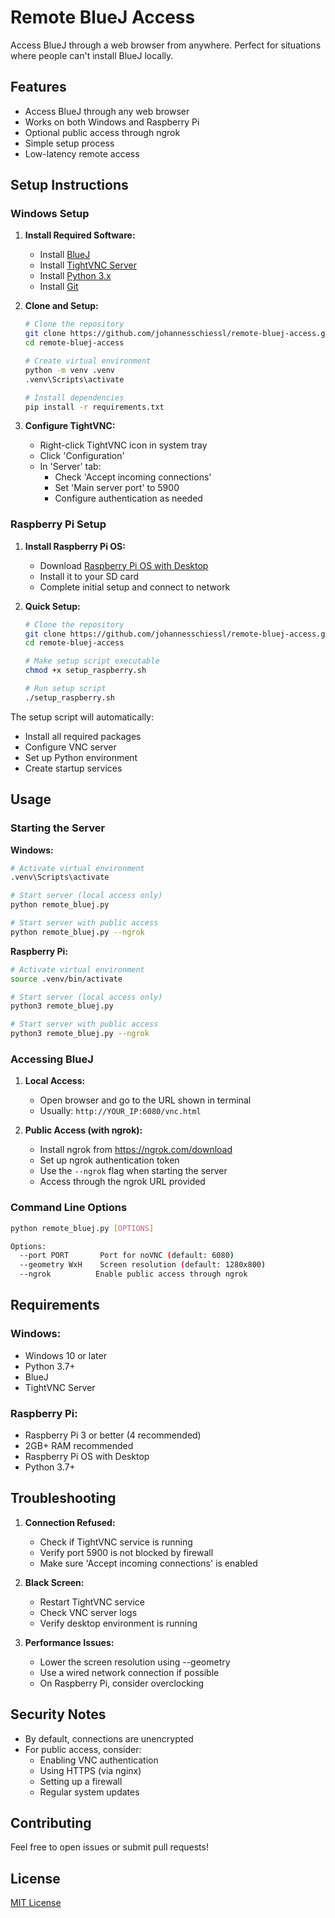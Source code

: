 # Remote BlueJ Access

Access BlueJ through a web browser from anywhere. Perfect for situations where people can't install BlueJ locally.

## Features

- Access BlueJ through any web browser
- Works on both Windows and Raspberry Pi
- Optional public access through ngrok
- Simple setup process
- Low-latency remote access

## Setup Instructions

### Windows Setup

1. **Install Required Software:**
   - Install [BlueJ](https://www.bluej.org)
   - Install [TightVNC Server](https://www.tightvnc.com/download.php)
   - Install [Python 3.x](https://www.python.org/downloads/)
   - Install [Git](https://git-scm.com/downloads)

2. **Clone and Setup:**
   ```bash
   # Clone the repository
   git clone https://github.com/johannesschiessl/remote-bluej-access.git
   cd remote-bluej-access

   # Create virtual environment
   python -m venv .venv
   .venv\Scripts\activate

   # Install dependencies
   pip install -r requirements.txt
   ```

3. **Configure TightVNC:**
   - Right-click TightVNC icon in system tray
   - Click 'Configuration'
   - In 'Server' tab:
     - Check 'Accept incoming connections'
     - Set 'Main server port' to 5900
     - Configure authentication as needed

### Raspberry Pi Setup

1. **Install Raspberry Pi OS:**
   - Download [Raspberry Pi OS with Desktop](https://www.raspberrypi.com/software/)
   - Install it to your SD card
   - Complete initial setup and connect to network

2. **Quick Setup:**
   ```bash
   # Clone the repository
   git clone https://github.com/johannesschiessl/remote-bluej-access.git
   cd remote-bluej-access

   # Make setup script executable
   chmod +x setup_raspberry.sh

   # Run setup script
   ./setup_raspberry.sh
   ```

The setup script will automatically:
- Install all required packages
- Configure VNC server
- Set up Python environment
- Create startup services

## Usage

### Starting the Server

**Windows:**
```bash
# Activate virtual environment
.venv\Scripts\activate

# Start server (local access only)
python remote_bluej.py

# Start server with public access
python remote_bluej.py --ngrok
```

**Raspberry Pi:**
```bash
# Activate virtual environment
source .venv/bin/activate

# Start server (local access only)
python3 remote_bluej.py

# Start server with public access
python3 remote_bluej.py --ngrok
```

### Accessing BlueJ

1. **Local Access:**
   - Open browser and go to the URL shown in terminal
   - Usually: `http://YOUR_IP:6080/vnc.html`

2. **Public Access (with ngrok):**
   - Install ngrok from https://ngrok.com/download
   - Set up ngrok authentication token
   - Use the `--ngrok` flag when starting the server
   - Access through the ngrok URL provided

### Command Line Options

```bash
python remote_bluej.py [OPTIONS]

Options:
  --port PORT       Port for noVNC (default: 6080)
  --geometry WxH    Screen resolution (default: 1280x800)
  --ngrok          Enable public access through ngrok
```

## Requirements

### Windows:
- Windows 10 or later
- Python 3.7+
- BlueJ
- TightVNC Server

### Raspberry Pi:
- Raspberry Pi 3 or better (4 recommended)
- 2GB+ RAM recommended
- Raspberry Pi OS with Desktop
- Python 3.7+

## Troubleshooting

1. **Connection Refused:**
   - Check if TightVNC service is running
   - Verify port 5900 is not blocked by firewall
   - Make sure 'Accept incoming connections' is enabled

2. **Black Screen:**
   - Restart TightVNC service
   - Check VNC server logs
   - Verify desktop environment is running

3. **Performance Issues:**
   - Lower the screen resolution using --geometry
   - Use a wired network connection if possible
   - On Raspberry Pi, consider overclocking

## Security Notes

- By default, connections are unencrypted
- For public access, consider:
  - Enabling VNC authentication
  - Using HTTPS (via nginx)
  - Setting up a firewall
  - Regular system updates

## Contributing

Feel free to open issues or submit pull requests!

## License

[MIT License](LICENSE)
